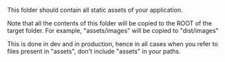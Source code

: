 This folder should contain all static assets of your application.

Note that all the contents of this folder will be copied to the ROOT of the target folder.
For example, "assets/images" will be copied to "dist/images"

This is done in dev and in production, hence in all cases when you refer to files present in "assets", don't include "assets" in your paths.
